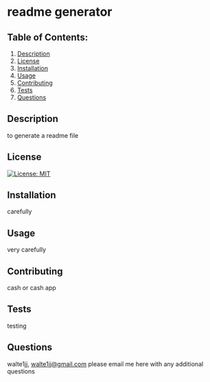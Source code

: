 # readme generator

  ## Table of Contents:
  1.  [Description](#description)
  2.  [License](#license)
  3.  [Installation](#installation)
  4.  [Usage](#usage)
  5.  [Contributing](#contributing)
  6.  [Tests](#tests)
  7.  [Questions](#questions)


  ## Description
  to generate a readme file

  ## License
  [![License: MIT](https://img.shields.io/badge/License-MIT-yellow.svg)](https://opensource.org/licenses/MIT)

  ## Installation
  carefully

  ## Usage
  very carefully

  ## Contributing
  cash or cash app

  ## Tests
  testing

  ## Questions
  walte1jj,
  walte1jj@gmail.com please email me here with any additional questions